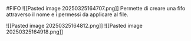 #FIFO
![[Pasted image 20250325164707.png]]
Permette di creare una fifo attraverso il nome e i permessi da applicare al file.

![[Pasted image 20250325164812.png]]
![[Pasted image 20250325164918.png]]
